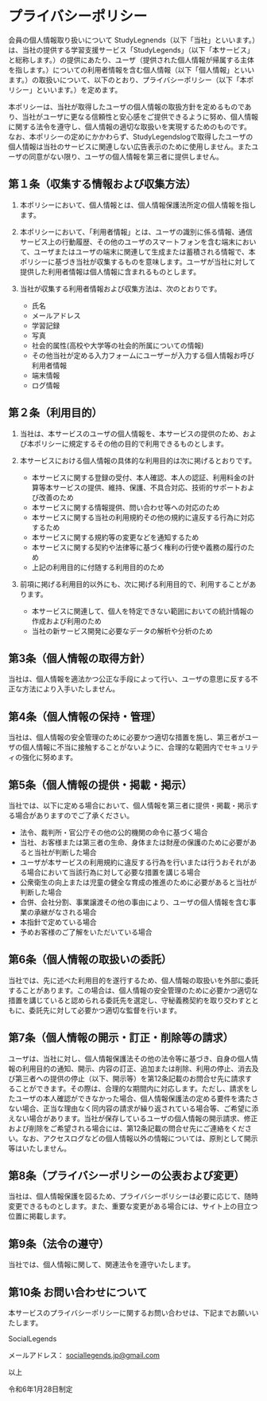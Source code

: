 # プライバシーポリシー
会員の個人情報取り扱いについて
StudyLegnends（以下「当社」といいます。）は、当社の提供する学習支援サービス「StudyLegends」（以下「本サービス」と総称します。）の提供にあたり、ユーザ（提供された個人情報が帰属する主体を指します。）についての利用者情報を含む個人情報（以下「個人情報」といいます。）の取扱いについて、以下のとおり、プライバシーポリシー（以下「本ポリシー」といいます。）を定めます。

本ポリシーは、当社が取得したユーザの個人情報の取扱方針を定めるものであり、当社がユーザに更なる信頼性と安心感をご提供できるように努め、個人情報に関する法令を遵守し、個人情報の適切な取扱いを実現するためのものです。
なお、本ポリシーの定めにかかわらず、StudyLegendslogで取得したユーザの個人情報は当社のサービスに関連しない広告表示のために使用しません。またユーザの同意がない限り、ユーザの個人情報を第三者に提供しません。


## 第１条（収集する情報および収集方法）
1. 本ポリシーにおいて、個人情報とは、個人情報保護法所定の個人情報を指します。
2. 本ポリシーにおいて、「利用者情報」とは、ユーザの識別に係る情報、通信サービス上の行動履歴、その他のユーザのスマートフォンを含む端末において、ユーザまたはユーザの端末に関連して生成または蓄積される情報で、本ポリシーに基づき当社が収集するものを意味します。ユーザが当社に対して提供した利用者情報は個人情報に含まれるものとします。
3. 当社が収集する利用者情報および収集方法は、次のとおりです。
   
   - 氏名
   - メールアドレス
   - 学習記録
   - 写真
   - 社会的属性(高校や大学等の社会的所属についての情報)
   - その他当社が定める入力フォームにユーザーが入力する個人情報お呼び利用者情報
   - 端末情報
   - ログ情報

## 第２条（利用目的）
1. 当社は、本サービスのユーザの個人情報を、本サービスの提供のため、および本ポリシーに規定するその他の目的で利用できるものとします。
2. 本サービスにおける個人情報の具体的な利用目的は次に掲げるとおりです。
   - 本サービスに関する登録の受付、本人確認、本人の認証、利用料金の計算等本サービスの提供、維持、保護、不具合対応、技術的サポートおよび改善のため
   - 本サービスに関する情報提供、問い合わせ等への対応のため
   - 本サービスに関する当社の利用規約その他の規約に違反する行為に対応するため
   - 本サービスに関する規約等の変更などを通知するため
   - 本サービスに関する契約や法律等に基づく権利の行使や義務の履行のため
   - 上記の利用目的に付随する利用目的のため

3. 前項に掲げる利用目的以外にも、次に掲げる利用目的で、利用することがあります。
   - 本サービスに関連して、個人を特定できない範囲においての統計情報の作成および利用のため
   - 当社の新サービス開発に必要なデータの解析や分析のため

## 第3条（個人情報の取得方針）
当社は、個人情報を適法かつ公正な手段によって行い、ユーザの意思に反する不正な方法により入手いたしません。

## 第4条（個人情報の保持・管理）
当社は、個人情報の安全管理のために必要かつ適切な措置を施し、第三者がユーザの個人情報に不当に接触することがないように、合理的な範囲内でセキュリティの強化に努めます。

## 第5条（個人情報の提供・掲載・掲示）
当社では、以下に定める場合において、個人情報を第三者に提供・掲載・掲示する場合がありますのでご了承ください。
 - 法令、裁判所・官公庁その他の公的機関の命令に基づく場合
 - 当社、お客様または第三者の生命、身体または財産の保護のために必要があると当社が判断した場合
 - ユーザが本サービスの利用規約に違反する行為を行いまたは行うおそれがある場合において当該行為に対して必要な措置を講じる場合
 - 公衆衛生の向上または児童の健全な育成の推進のために必要があると当社が判断した場合
 - 合併、会社分割、事業譲渡その他の事由により、ユーザの個人情報を含む事業の承継がなされる場合
 - 本指針で定めている場合
 - 予めお客様のご了解をいただいている場合

## 第6条（個人情報の取扱いの委託）
当社では、先に述べた利用目的を遂行するため、個人情報の取扱いを外部に委託することがあります。この場合は、個人情報の安全管理のために必要かつ適切な措置を講じていると認められる委託先を選定し、守秘義務契約を取り交わすとともに、委託先に対して必要かつ適切な監督を行います。

## 第7条（個人情報の開示・訂正・削除等の請求）
ユーザは、当社に対し、個人情報保護法その他の法令等に基づき、自身の個人情報の利用目的の通知、開示、内容の訂正、追加または削除、利用の停止、消去及び第三者への提供の停止（以下、開示等）を第12条記載のお問合せ先に請求することができます。その際は、合理的な期間内に対応します。ただし、請求をしたユーザの本人確認ができなかった場合、個人情報保護法の定める要件を満たさない場合、正当な理由なく同内容の請求が繰り返されている場合等、ご希望に添えない場合があります。当社が保存しているユーザの個人情報の開示請求、修正および削除をご希望される場合には、第12条記載の問合せ先にご連絡をください。なお、アクセスログなどの個人情報以外の情報については、原則として開示等はいたしません。

## 第8条（プライバシーポリシーの公表および変更）
当社は、個人情報保護を図るため、プライバシーポリシーは必要に応じて、随時変更できるものとします。また、重要な変更がある場合には、サイト上の目立つ位置に掲載します。

## 第9条（法令の遵守）
当社では、個人情報に関して、関連法令を遵守いたします。

## 第10条 お問い合わせについて
本サービスのプライバシーポリシーに関するお問い合わせは、下記までお願いいたします。

SocialLegends

メールアドレス： sociallegends.jp@gmail.com

以上

令和6年1月28日制定


